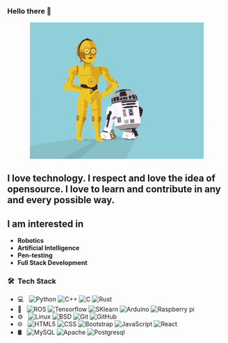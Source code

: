 ### Hello there 👋
<p align="Center" ><img src="https://raw.githubusercontent.com/Shellinit2/Shellinit2/main/giphy.gif" width ="400px"></p>
      
<!--        
**Shellinit2/Shellinit2** is a ✨   _special_ ✨ reposito     ry because its `README.md` (this file) appears on your GitHub profile.
                                                                                   
Here are some ideas to get you st a  rted:                                              
                                                                       
- 🔭 I’m currently working on ...                                              
- 🌱 I’m currently learning ...                       
- 👯 I’m looking to collaborate o        n .        ..  
- 🤔 I’m looking for help with ...                    
- 💬 Ask me about ...                       
- 📫 How to reach me: ...     
- 😄 Pronouns: ...          
- ⚡ Fun fact: ...       
-->                     
          
## I love technology. I respect and love the idea of opensource. I love to learn and contribute in any and every possible way.
  

## I am interested in
 - **Robotics** 
 - **Artificial Intelligence**
 - **Pen-testing**  
 - **Full Stack Development**
      
      
    
<h3> 🛠 &nbsp;Tech Stack</h3>

-  💻 &nbsp;
  ![Python](https://img.shields.io/badge/-Python-333333?style=flat&logo=python)
  ![C++](https://img.shields.io/badge/-C++-333333?style=flat&logo=C%2B%2B)
  ![C](https://img.shields.io/badge/-C-333333?style=flat&logo=C)
  ![Rust](https://img.shields.io/badge/-Rust-333333?style=flat&logo=Rust)
- 🤖 &nbsp;
  ![ROS](https://img.shields.io/badge/-ROS-333333?style=flat&logo=ros)
  ![Tensorflow](https://img.shields.io/badge/-Tensorflow-333333?style=flat&logo=Tensorflow)
  ![SKlearn](https://img.shields.io/badge/-Scikit%20learn-333333?style=flat&logo=Scikitlearn)
  ![Arduino](https://img.shields.io/badge/-Arduino-333333?style=flat&logo=Arduino)
  ![Raspberry pi](https://img.shields.io/badge/-Raspberrypi-333333?style=flat&logo=raspberrypi)
- ⚙️ &nbsp;
  ![Linux](https://img.shields.io/badge/-linux-333333?style=flat&logo=linux)
  ![BSD](https://img.shields.io/badge/-BSD-333333?style=flat&logo=freebsd)
  ![Git](https://img.shields.io/badge/-Git-333333?style=flat&logo=git)
  ![GitHub](https://img.shields.io/badge/-GitHub-333333?style=flat&logo=github)
- 🌐 &nbsp;
  ![HTML5](https://img.shields.io/badge/-HTML5-333333?style=flat&logo=HTML5)
  ![CSS](https://img.shields.io/badge/-CSS-333333?style=flat&logo=CSS3&logoColor=1572B6)
  ![Bootstrap](https://img.shields.io/badge/-Bootstrap-333333?style=flat&logo=Bootstrap)
  ![JavaScript](https://img.shields.io/badge/-JavaScript-333333?style=flat&logo=javascript)
  ![React](https://img.shields.io/badge/-React-333333?style=flat&logo=react)
- 🛢 &nbsp;
  ![MySQL](https://img.shields.io/badge/-MySQL-333333?style=flat&logo=mysql)
  ![Apache](https://img.shields.io/badge/-Apache-333333?style=flat&logo=Apache)
  ![Postgresql](https://img.shields.io/badge/-postgresql-333333?style=flat&logo=postgresql)

